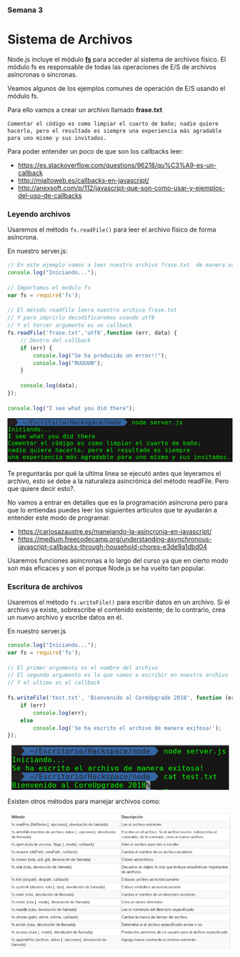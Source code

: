 <h3> Semana 3 </h3>
<h1> Sistema de Archivos </h1>

Node.js incluye el módulo [__fs__](https://nodejs.org/api/fs.html) para acceder al sistema de archivos físico. El módulo fs es responsable de todas las operaciones de E/S de archivos asíncronas o síncronas.

Veamos algunos de los ejemplos comunes de operación de E/S usando el módulo fs.

Para ello vamos a crear un archivo llamado __frase.txt__

```
Comentar el código es como limpiar el cuarto de baño; nadie quiere hacerlo, pero el resultado es siempre una experiencia más agradable para uno mismo y sus invitados.
```

Para poder entender un poco de que son los callbacks leer:
* https://es.stackoverflow.com/questions/96218/qu%C3%A9-es-un-callback
* http://mialtoweb.es/callbacks-en-javascript/
* http://anexsoft.com/p/112/javascript-que-son-como-usar-y-ejemplos-del-uso-de-callbacks


### Leyendo archivos

Usaremos el método `fs.readFile()` para leer el archivo físico de forma asíncrona.

En nuestro server.js:

```javascript
// En este ejemplo vamos a leer nuestro archivo frase.txt  de manera asíncrona
console.log("Iniciando...");

// Importamos el modulo fs
var fs = require('fs');

// El método readfile leera nuestro archivo frase.txt
// Y para imprirlo decodificaremos usando utf8
// Y el tercer argumento es un callback
fs.readFile('frase.txt','utf8',function (err, data) {
    // Dentro del callback
    if (err) {
        console.log("Se ha producido un error!!");
        console.log("RUUUUN");
    }

    console.log(data);
});

console.log("I see what you did there");
```
<p align="center">
    <img src="img/node10.png">
</p>

Te preguntarás por qué la ultima linea se ejecutó antes que leyeramos el archivo, esto se debe a la naturaleza asincrónica del método readFile. Pero que quiere decir esto?.

No vamos a entrar en detalles que es la programación asíncrona pero para que lo entiendas puedes leer los siguientes articulos que te ayudarán a entender este modo de programar.

* https://carlosazaustre.es/manejando-la-asincronia-en-javascript/
* https://medium.freecodecamp.org/understanding-asynchronous-javascript-callbacks-through-household-chores-e3de9a1dbd04

Usaremos funciones asíncronas a lo largo del curso ya que en cierto modo son más eficaces y son el porque Node.js se ha vuelto tan popular.

### Escritura de archivos

Usaremos el método `fs.writeFile()` para escribir datos en un archivo. Si el archivo ya existe, sobrescribe el contenido existente; de ​​lo contrario, crea un nuevo archivo y escribe datos en él.

En nuestro server.js

```javascript
console.log("Iniciando...");
var fs = require('fs');

// El primer argumento es el nombre del archivo
// El segundo argumento es lo que vamos a escribir en nuestro archivo
// Y el ultimo es el callback

fs.writeFile('test.txt', 'Bienvenido al CoreUpgrade 2018', function (err) {
    if (err)
        console.log(err);
    else
        console.log('Se ha escrito el archivo de manera exitosa!');
});
```
<p align="center">
    <img src="img/node11.png">
</p>

Existen otros métodos para manejar archivos como:
<p align="center">
    <img src="img/node12.png">
</p>


